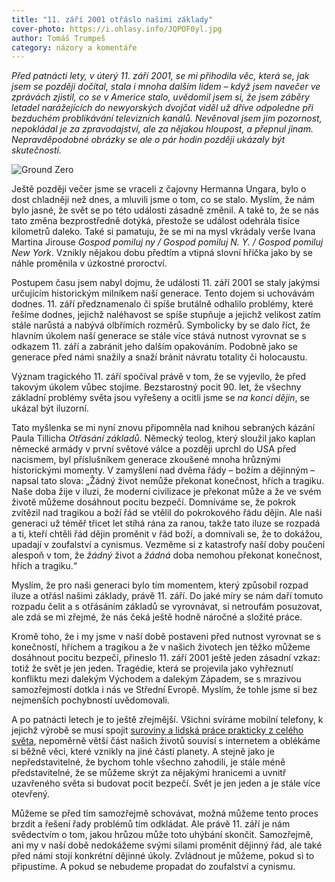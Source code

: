 ```yaml
---
title: "11. září 2001 otřáslo našimi základy"
cover-photo: https://i.ohlasy.info/JQPOF0yl.jpg
author: Tomáš Trumpeš
category: názory a komentáře
---
```


*Před patnácti lety, v úterý 11. září 2001, se mi přihodila věc, která se, jak jsem se později dočítal, stala i mnoha dalším lidem – když jsem navečer ve zprávách zjistil, co se v Americe stalo, uvědomil jsem si, že jsem záběry letadel narážejících do newyorských dvojčat viděl už dříve odpoledne při bezduchém problikávání televizních kanálů. Nevěnoval jsem jim pozornost, nepokládal je za zpravodajství, ale za nějakou hloupost, a přepnul jinam. Nepravděpodobné obrázky se ale o pár hodin později ukázaly být skutečností.*

<img src="https://i.ohlasy.info/JQPOF0y.jpg" alt="Ground Zero" class="img-responsive img-popup" data-author="Eric J. Tilford">

Ještě později večer jsme se vraceli z čajovny Hermanna Ungara, bylo o dost chladněji než dnes, a mluvili jsme o tom, co se stalo. Myslím, že nám bylo jasné, že svět se po této události zásadně změnil. A také to, že se nás tato změna bezprostředně dotýká, přestože se událost odehrála tisíce kilometrů daleko. Také si pamatuju, že se mi na mysl vkrádaly verše Ivana Martina Jirouse *Gospod pomiluj ny / Gospod pomiluj N. Y. / Gospod pomiluj New York*. Vznikly nějakou dobu předtím a vtipná slovní hříčka jako by se náhle proměnila v úzkostné proroctví.

Postupem času jsem nabyl dojmu, že události 11. září 2001 se staly jakýmsi určujícím historickým milníkem naší generace. Tento dojem si uchovávám dodnes. 11. září předznamenalo či spíše brutálně odhalilo problémy, které řešíme dodnes, jejichž naléhavost se spíše stupňuje a jejichž velikost zatím stále narůstá a nabývá olbřímích rozměrů. Symbolicky by se dalo říct, že hlavním úkolem naší generace se stále více stává nutnost vyrovnat se s odkazem 11. září a zabránit jeho dalším opakováním. Podobně jako se generace před námi snažily a snaží bránit návratu totality či holocaustu.

Význam tragického 11. září spočíval právě v tom, že se vyjevilo, že před takovým úkolem vůbec stojíme. Bezstarostný pocit 90. let, že všechny základní problémy světa jsou vyřešeny a ocitli jsme se *na konci dějin*, se ukázal být iluzorní.
 
Tato myšlenka se mi nyní znovu připomněla nad knihou sebraných kázání Paula Tillicha *Otřásání základů*. Německý teolog, který sloužil jako kaplan německé armády v první světové válce a později uprchl do USA před nacismem, byl příslušníkem generace zkoušené mnoha hrůznými historickými momenty. V zamyšlení nad dvěma řády – božím a dějinným – napsal tato slova: „Žádný život nemůže překonat konečnost, hřích a tragiku. Naše doba žije v iluzi, že moderní civilizace je překonat může a že ve svém životě můžeme dosáhnout pocitu bezpečí. Domníváme se, že pokrok zvítězil nad tragikou a boží řád se vtělil do pokrokového řádu dějin. Ale naši generaci už téměř třicet let stíhá rána za ranou, takže tato iluze se rozpadá a ti, kteří chtěli řád dějin proměnit v řád boží, a domnívali se, že to dokážou, upadají v zoufalství a cynismus. Vezměme si z katastrofy naší doby poučení alespoň v tom, že *žádný* život a *žádná* doba nemohou překonat konečnost, hřích a tragiku.“

Myslím, že pro naši generaci bylo tím momentem, který způsobil rozpad iluze a otřásl našimi základy, právě 11. září. Do jaké míry se nám daří tomuto rozpadu čelit a s otřásáním základů se vyrovnávat, si netroufám posuzovat, ale zdá se mi zřejmé, že nás čeká ještě hodně náročné a složité práce.

Kromě toho, že i my jsme v naší době postaveni před nutnost vyrovnat se s konečností, hříchem a tragikou a že v našich životech jen těžko můžeme dosáhnout pocitu bezpečí, přineslo 11. září 2001 ještě jeden zásadní vzkaz: totiž že svět je jen jeden. Tragédie, která se projevila jako vyhřeznutí konfliktu mezi dalekým Východem a dalekým Západem, se s mrazivou samozřejmostí dotkla i nás ve Střední Evropě. Myslím, že tohle jsme si bez nejmenších pochybností uvědomovali.
 
A po patnácti letech je to ještě zřejmější. Všichni svíráme mobilní telefony, k jejichž výrobě se musí spojit [suroviny a lidská práce prakticky z celého světa](http://www.chinafile.com/multimedia/infographics/who-supplies-apple-its-not-just-china-interactive-map), nepoměrně větší část našich životů souvisí s internetem a oblékáme si běžně věci, které vznikly na jiné části planety. A stejně jako je nepředstavitelné, že bychom tohle všechno zahodili, je stále méně představitelné, že se můžeme skrýt za nějakými hranicemi a uvnitř uzavřeného světa si budovat pocit bezpečí. Svět je jen jeden a je stále více otevřený.

Můžeme se před tím samozřejmě schovávat, možná můžeme tento proces brzdit a řešení řady problémů tím odkládat. Ale právě 11. září je nám svědectvím o tom, jakou hrůzou může toto uhýbání skončit. Samozřejmě, ani my v naší době nedokážeme svými silami proměnit dějinný řád, ale také před námi stojí konkrétní dějinné úkoly. Zvládnout je můžeme, pokud si to připustíme. A pokud se nebudeme propadat do zoufalství a cynismu.
